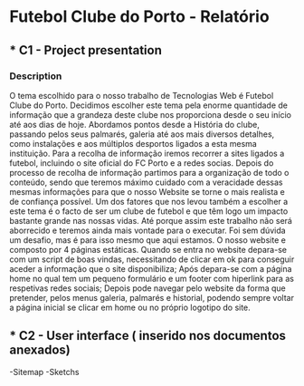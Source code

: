 # Futebol Clube do Porto - Relatório

## * C1 - Project presentation
### Description
O tema escolhido para o nosso trabalho de Tecnologias Web é Futebol Clube do Porto. Decidimos escolher este tema pela enorme quantidade de informação que a grandeza deste clube nos proporciona desde o seu início até aos dias de hoje. 
Abordamos pontos desde a História do clube, passando pelos seus palmarés, galeria até aos mais diversos detalhes, como instalações e aos múltiplos desportos ligados a esta mesma instituição.
Para a recolha de informação iremos recorrer a sites ligados a futebol, incluindo o site oficial do FC Porto e a redes socias. Depois do processo de recolha de informação partimos para a organização de todo o conteúdo, sendo que teremos máximo cuidado com a veracidade dessas mesmas informações para que o nosso Website se torne o mais realista  e de confiança possível.
Um dos fatores que nos levou também a escolher a este tema é o facto de ser um clube de futebol
e que têm logo um impacto bastante grande nas nossas vidas. Até porque assim este trabalho não será aborrecido e teremos ainda mais vontade para o executar.
 Foi sem dúvida um desafio, mas é para isso mesmo que aqui estamos.
O nosso website e composto por 4 páginas estáticas.
Quando se entra no website depara-se com um script de boas vindas, necessitando de clicar em ok para conseguir aceder a informação que o site disponibiliza;
Após depara-se com a página home no qual tem um pequeno formulário e um footer com hiperlink para as respetivas redes sociais;
Depois pode navegar pelo website da forma que pretender, pelos menus galeria, palmarés e historial, podendo sempre voltar a página inicial se clicar em home ou no próprio logotipo do site.

## * C2 - User interface ( inserido nos documentos anexados)
-Sitemap
-Sketchs
